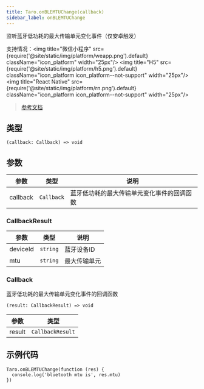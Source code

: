 ```yaml
---
title: Taro.onBLEMTUChange(callback)
sidebar_label: onBLEMTUChange
---
```


监听蓝牙低功耗的最大传输单元变化事件（仅安卓触发）

支持情况：<img title="微信小程序" src={require('@site/static/img/platform/weapp.png').default} className="icon_platform" width="25px"/> <img title="H5" src={require('@site/static/img/platform/h5.png').default} className="icon_platform icon_platform--not-support" width="25px"/> <img title="React Native" src={require('@site/static/img/platform/rn.png').default} className="icon_platform icon_platform--not-support" width="25px"/>

> [参考文档](https://developers.weixin.qq.com/miniprogram/dev/api/device/bluetooth-ble/wx.onBLEMTUChange.html)

## 类型

```tsx
(callback: Callback) => void
```

## 参数

| 参数 | 类型 | 说明 |
| --- | --- | --- |
| callback | `Callback` | 蓝牙低功耗的最大传输单元变化事件的回调函数 |

### CallbackResult

| 参数 | 类型 | 说明 |
| --- | --- | --- |
| deviceId | `string` | 蓝牙设备ID |
| mtu | `string` | 最大传输单元 |

### Callback

蓝牙低功耗的最大传输单元变化事件的回调函数

```tsx
(result: CallbackResult) => void
```

| 参数 | 类型 |
| --- | --- |
| result | `CallbackResult` |

## 示例代码

```tsx
Taro.onBLEMTUChange(function (res) {
  console.log('bluetooth mtu is', res.mtu)
})
```
